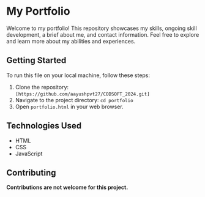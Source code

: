 # My Portfolio
Welcome to my portfolio! This repository showcases my skills, ongoing skill development, a brief about me, and contact information. Feel free to explore and learn more about my abilities and experiences.

## Getting Started

To run this file on your local machine, follow these steps:

1. Clone the repository: `[https://github.com/aayushpvt27/CODSOFT_2024.git]`
2. Navigate to the project directory: `cd portfolio`
3. Open `portfolio.html` in your web browser.

## Technologies Used

- HTML
- CSS
- JavaScript

## Contributing

**Contributions are not welcome for this project.**


